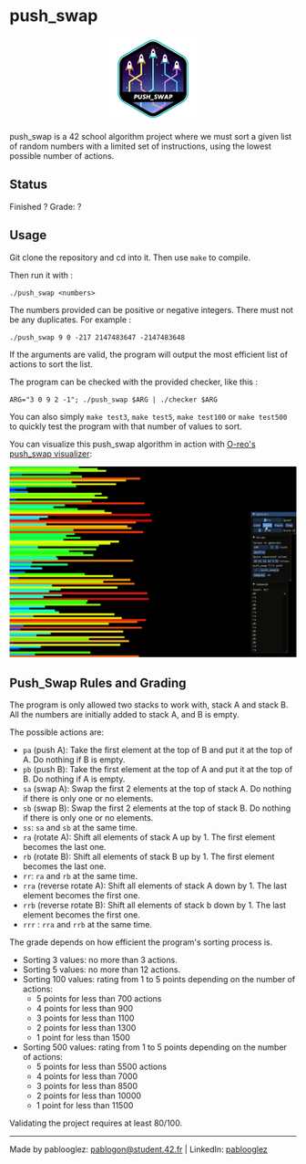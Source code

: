 # push_swap

<p align="center">
  <img src="https://github.com/mcombeau/mcombeau/blob/main/42_badges/push_swape.png" alt="Push_swap 42 project badge"/>
</p>

push_swap is a 42 school algorithm project where we must sort a given list of random numbers with a limited set of instructions, using the lowest possible number of actions.

## Status
Finished ? Grade: ?

## Usage

Git clone the repository and cd into it. Then use ```make``` to compile.

Then run it with :

```shell
./push_swap <numbers>
```

The numbers provided can be positive or negative integers. There must not be any duplicates. For example :

```shell
./push_swap 9 0 -217 2147483647 -2147483648
```

If the arguments are valid, the program will output the most efficient list of actions to sort the list.

The program can be checked with the provided checker, like this :

```shell
ARG="3 0 9 2 -1"; ./push_swap $ARG | ./checker $ARG
```

You can also simply ```make test3```, ```make test5```, ```make test100``` or ```make test500``` to quickly test the program with that number of values to sort.

You can visualize this push_swap algorithm in action with [O-reo's push_swap visualizer](https://github.com/o-reo/push_swap_visualizer):

![Push_swap visualization by mcombeau](https://github.com/mcombeau/push_swap/blob/main/subject/push_swap_visualization.gif)

## Push_Swap Rules and Grading

The program is only allowed two stacks to work with, stack A and stack B. All the numbers are initially added to stack A, and B is empty.

The possible actions are:

* ```pa``` (push A): Take the first element at the top of B and put it at the top of A. Do nothing if B is empty.
* ```pb``` (push B): Take the first element at the top of A and put it at the top of B. Do nothing if A is empty.
* ```sa``` (swap A): Swap the first 2 elements at the top of stack A. Do nothing if there is only one or no elements.
* ```sb``` (swap B): Swap the first 2 elements at the top of stack B. Do nothing if there is only one or no elements.
* ```ss```: ```sa``` and ```sb``` at the same time.
* ```ra``` (rotate A): Shift all elements of stack A up by 1. The first element becomes the last one.
* ```rb``` (rotate B): Shift all elements of stack B up by 1. The first element becomes the last one.
* ```rr```: ```ra``` and ```rb``` at the same time.
* ```rra``` (reverse rotate A): Shift all elements of stack A down by 1. The last element becomes the first one.
* ```rrb``` (reverse rotate B): Shift all elements of stack b down by 1. The last element becomes the first one.
* ```rrr``` : ```rra``` and ```rrb``` at the same time.

The grade depends on how efficient the program's sorting process is.
 
* Sorting 3 values: no more than 3 actions.
* Sorting 5 values: no more than 12 actions.
* Sorting 100 values: rating from 1 to 5 points depending on the number of actions:
  * 5 points for less than 700 actions
  * 4 points for less than 900
  * 3 points for less than 1100
  * 2 points for less than 1300
  * 1 point for less than 1500
* Sorting 500 values: rating from 1 to 5 points depending on the number of actions:
  * 5 points for less than 5500 actions
  * 4 points for less than 7000
  * 3 points for less than 8500
  * 2 points for less than 10000
  * 1 point for less than 11500

Validating the project requires at least 80/100.

---
Made by pablooglez: pablogon@student.42.fr | LinkedIn: [pablooglez](https://www.linkedin.com/in/pablooglez/)
